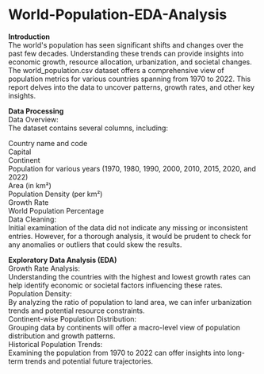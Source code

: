 # World-Population-EDA-Analysis

**Introduction**<br>
The world's population has seen significant shifts and changes over the past few decades. Understanding these trends can provide insights into economic growth, resource allocation, urbanization, and societal changes. The world_population.csv dataset offers a comprehensive view of population metrics for various countries spanning from 1970 to 2022. This report delves into the data to uncover patterns, growth rates, and other key insights.

**Data Processing**<br>
Data Overview:<br>
The dataset contains several columns, including:<br>

Country name and code<br>
Capital<br>
Continent<br>
Population for various years (1970, 1980, 1990, 2000, 2010, 2015, 2020, and 2022)<br>
Area (in km²)<br>
Population Density (per km²)<br>
Growth Rate<br>
World Population Percentage<br>
Data Cleaning:<br>
Initial examination of the data did not indicate any missing or inconsistent entries. However, for a thorough analysis, it would be prudent to check for any anomalies or outliers that could skew the results.<br>

**Exploratory Data Analysis (EDA)**<br>
Growth Rate Analysis:<br>
Understanding the countries with the highest and lowest growth rates can help identify economic or societal factors influencing these rates.<br>
Population Density:<br>
By analyzing the ratio of population to land area, we can infer urbanization trends and potential resource constraints.<br>
Continent-wise Population Distribution:<br>
Grouping data by continents will offer a macro-level view of population distribution and growth patterns.<br>
Historical Population Trends:<br>
Examining the population from 1970 to 2022 can offer insights into long-term trends and potential future trajectories.<br>
